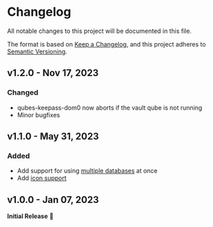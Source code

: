 # Changelog

All notable changes to this project will be documented in this file.

The format is based on [Keep a Changelog](https://keepachangelog.com/en/1.0.0/),
and this project adheres to [Semantic Versioning](https://semver.org/spec/v2.0.0.html).


## v1.2.0 - Nov 17, 2023

### Changed

* qubes-keepass-dom0 now aborts if the vault qube is not running
* Minor bugfixes


## v1.1.0 - May 31, 2023

### Added

* Add support for using [multiple databases](https://github.com/codewhitesec/qubes-keepass/pull/2) at once
* Add [icon support](https://github.com/codewhitesec/qubes-keepass#configuration)


## v1.0.0 - Jan 07, 2023

**Initial Release** :tada:
